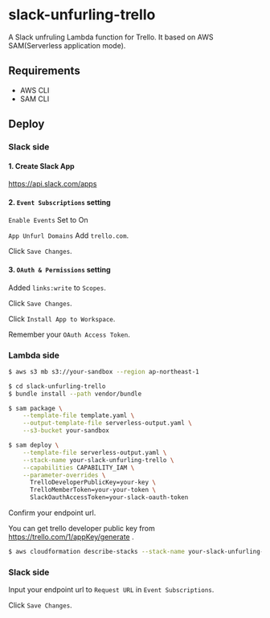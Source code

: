 # slack-unfurling-trello

A Slack unfruling Lambda function for Trello.
It based on AWS SAM(Serverless application mode).

## Requirements

* AWS CLI
* SAM CLI

## Deploy

### Slack side

#### 1. Create Slack App

https://api.slack.com/apps

#### 2. `Event Subscriptions` setting

`Enable Events` Set to On

`App Unfurl Domains` Add `trello.com`.

Click `Save Changes`.

#### 3. `OAuth & Permissions` setting

Added `links:write` to `Scopes`.

Click `Save Changes`.

Click `Install App to Workspace`.

Remember your `OAuth Access Token`.

### Lambda side

```bash
$ aws s3 mb s3://your-sandbox --region ap-northeast-1
```

```bash
$ cd slack-unfurling-trello
$ bundle install --path vendor/bundle
```

```bash
$ sam package \
    --template-file template.yaml \
    --output-template-file serverless-output.yaml \
    --s3-bucket your-sandbox
```

```bash
$ sam deploy \
    --template-file serverless-output.yaml \
    --stack-name your-slack-unfurling-trello \
    --capabilities CAPABILITY_IAM \
    --parameter-overrides \
      TrelloDeveloperPublicKey=your-key \
      TrelloMemberToken=your-your-token \
      SlackOauthAccessToken=your-slack-oauth-token
```

Confirm your endpoint url.

You can get trello developer public key from https://trello.com/1/appKey/generate .

```bash
$ aws cloudformation describe-stacks --stack-name your-slack-unfurling-trello --region ap-northeast-1
```

### Slack side
Input your endpoint url to `Request URL` in `Event Subscriptions`.

Click `Save Changes`.
